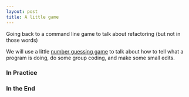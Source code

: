 ```yaml
---
layout: post
title: A little game
---
```


Going back to a command line game to talk about refactoring (but not in those words)

We will use a little [number guessing game](https://github.com/uijkelly/coding_club/blob/master/guess.py) to talk about how to tell what a program is doing, do some group coding, and make some small edits.


### In Practice


### In the End
